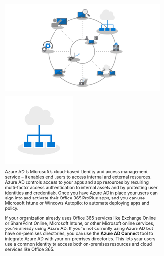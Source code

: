 ![Step 2 highlighted on deployment wheel](../media/step-2-wheel.png)

![Step 2 icon](../media/step-2-icon.png)

Azure AD is Microsoft’s cloud-based identity and access management service – it enables end users to access internal and external resources. Azure AD controls access to your apps and app resources by requiring multi-factor access authentication to internal assets and by protecting user identities and credentials. Once you have Azure AD in place your users can sign into and activate their Office 365 ProPlus apps, and you can use Microsoft Intune or Windows Autopilot to automate deploying apps and policy.

If your organization already uses Office 365 services like Exchange Online or SharePoint Online, Microsoft Intune, or other Microsoft online services, you’re already using Azure AD. If you’re not currently using Azure AD but have on-premises directories, you can use the **Azure AD Connect** tool to integrate Azure AD with your on-premises directories. This lets your users use a common identity to access both on-premises resources and cloud services like Office 365.
